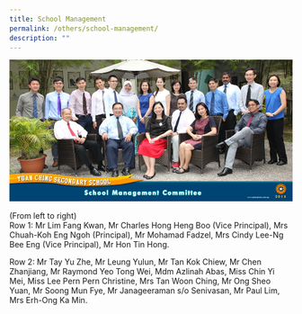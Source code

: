 ```yaml
---
title: School Management
permalink: /others/school-management/
description: ""
---
```

![](/images/smc_comm.jpg)

(From left to right) <br>
Row 1: Mr Lim Fang Kwan, Mr Charles Hong Heng Boo (Vice Principal), Mrs Chuah-Koh Eng Ngoh (Principal), Mr Mohamad Fadzel,
Mrs Cindy Lee-Ng Bee Eng (Vice Principal), Mr Hon Tin Hong.

Row 2: Mr Tay Yu Zhe, Mr Leung Yulun, Mr Tan Kok Chiew, Mr Chen Zhanjiang, Mr Raymond Yeo Tong Wei, Mdm Azlinah Abas, Miss Chin Yi Mei, Miss Lee Pern Pern Christine, Mrs Tan Woon Ching, Mr Ong Sheo Yuan, Mr Soong Mun Fye, Mr Janageeraman s/o Senivasan, Mr Paul Lim,
Mrs Erh-Ong Ka Min.